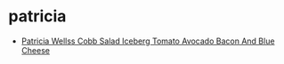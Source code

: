 # patricia

 * [Patricia Wellss Cobb Salad Iceberg Tomato Avocado Bacon And Blue Cheese](../../index/p/patricia-wellss-cobb-salad-iceberg-tomato-avocado-bacon-and-blue-cheese-364872.json)
